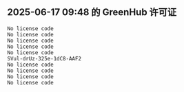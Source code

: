 ## 2025-06-17 09:48 的 GreenHub 许可证
```
No license code
No license code
No license code
No license code
No license code
SVul-drUz-325e-1dC8-AAF2
No license code
No license code
No license code
No license code
```
